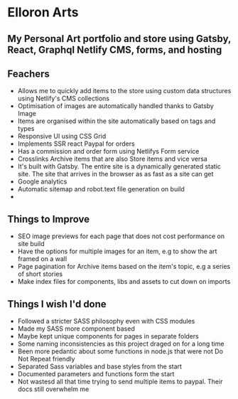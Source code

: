# Elloron Arts

## My Personal Art portfolio and store using Gatsby, React, Graphql Netlify CMS, forms, and hosting

## Feachers

- Allows me to quickly add items to the store using custom data structures using Netlify's CMS collections
- Optimisation of images are automatically handled thanks to Gatsby Image
- Items are organised within the site automatically based on tags and types
- Responsive UI using CSS Grid
- Implements SSR react Paypal for orders
- Has a commission and order form using Netlifys Form service 
- Crosslinks Archive items that are also Store items and vice versa
- It's built with Gatsby. The entire site is a dynamically generated static site. The site that arrives in the browser as as fast as a site can get
- Google analytics
- Automatic sitemap and robot.text file generation on build
- 
## Things to Improve

- SEO image previews for each page that does not cost performance on site build
- Have the options for multiple images for an item, e.g to show the art framed on a wall
- Page pagination for Archive items based on the item's topic, e.g a series of short stories
- Make index files for components, libs and assets to cut down on imports

## Things I wish I'd done

- Followed a stricter SASS philosophy even with CSS modules
- Made my SASS more component based
- Maybe kept unique components for pages in separate folders
- Some naming inconsistencies as this project draged on for a long time
- Been more pedantic about some functions in node.js that were not Do Not Repeat friendly
- Separated Sass variables and base styles from the start
- Documented parameters and functions form the start
- Not wastesd all that time trying to send multiple items to paypal. Their docs still overwhelm me